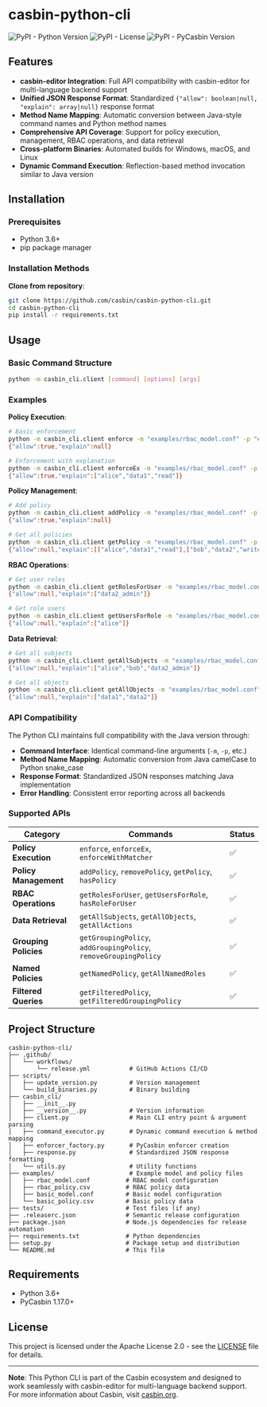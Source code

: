 # casbin-python-cli

![PyPI - Python Version](https://img.shields.io/badge/python-3.6%2B-blue)
![PyPI - License](https://img.shields.io/badge/license-Apache%202.0-green)
![PyPI - PyCasbin Version](https://img.shields.io/badge/pycasbin-1.17.0%2B-orange)

## Features

- **casbin-editor Integration**: Full API compatibility with casbin-editor for multi-language backend support
- **Unified JSON Response Format**: Standardized `{"allow": boolean|null, "explain": array|null}` response format
- **Method Name Mapping**: Automatic conversion between Java-style command names and Python method names
- **Comprehensive API Coverage**: Support for policy execution, management, RBAC operations, and data retrieval
- **Cross-platform Binaries**: Automated builds for Windows, macOS, and Linux
- **Dynamic Command Execution**: Reflection-based method invocation similar to Java version

## Installation

### Prerequisites

- Python 3.6+
- pip package manager

### Installation Methods

**Clone from repository**:

```bash
git clone https://github.com/casbin/casbin-python-cli.git
cd casbin-python-cli
pip install -r requirements.txt
```

## Usage

### Basic Command Structure

```bash
python -m casbin_cli.client [command] [options] [args]
```

### Examples

**Policy Execution**:
```bash
# Basic enforcement
python -m casbin_cli.client enforce -m "examples/rbac_model.conf" -p "examples/rbac_policy.csv" "alice" "data1" "read"
{"allow":true,"explain":null}

# Enforcement with explanation
python -m casbin_cli.client enforceEx -m "examples/rbac_model.conf" -p "examples/rbac_policy.csv" "alice" "data1" "read"
{"allow":true,"explain":["alice","data1","read"]}
```

**Policy Management**:
```bash
# Add policy
python -m casbin_cli.client addPolicy -m "examples/rbac_model.conf" -p "examples/rbac_policy.csv" "eve" "data3" "read"
{"allow":true,"explain":null}

# Get all policies
python -m casbin_cli.client getPolicy -m "examples/rbac_model.conf" -p "examples/rbac_policy.csv"
{"allow":null,"explain":[["alice","data1","read"],["bob","data2","write"]]}
```

**RBAC Operations**:
```bash
# Get user roles
python -m casbin_cli.client getRolesForUser -m "examples/rbac_model.conf" -p "examples/rbac_policy.csv" "alice"
{"allow":null,"explain":["data2_admin"]}

# Get role users
python -m casbin_cli.client getUsersForRole -m "examples/rbac_model.conf" -p "examples/rbac_policy.csv" "data2_admin"
{"allow":null,"explain":["alice"]}
```

**Data Retrieval**:
```bash
# Get all subjects
python -m casbin_cli.client getAllSubjects -m "examples/rbac_model.conf" -p "examples/rbac_policy.csv"
{"allow":null,"explain":["alice","bob","data2_admin"]}

# Get all objects
python -m casbin_cli.client getAllObjects -m "examples/rbac_model.conf" -p "examples/rbac_policy.csv"
{"allow":null,"explain":["data1","data2"]}
```

### API Compatibility

The Python CLI maintains full compatibility with the Java version through:

- **Command Interface**: Identical command-line arguments (`-m`, `-p`, etc.)
- **Method Name Mapping**: Automatic conversion from Java camelCase to Python snake_case
- **Response Format**: Standardized JSON responses matching Java implementation
- **Error Handling**: Consistent error reporting across all backends

### Supported APIs

| Category              | Commands                                                     | Status |
| --------------------- | ------------------------------------------------------------ | ------ |
| **Policy Execution**  | `enforce`, `enforceEx`, `enforceWithMatcher`                 | ✅      |
| **Policy Management** | `addPolicy`, `removePolicy`, `getPolicy`, `hasPolicy`        | ✅      |
| **RBAC Operations**   | `getRolesForUser`, `getUsersForRole`, `hasRoleForUser`       | ✅      |
| **Data Retrieval**    | `getAllSubjects`, `getAllObjects`, `getAllActions`           | ✅      |
| **Grouping Policies** | `getGroupingPolicy`, `addGroupingPolicy`, `removeGroupingPolicy` | ✅      |
| **Named Policies**    | `getNamedPolicy`, `getAllNamedRoles`                         | ✅      |
| **Filtered Queries**  | `getFilteredPolicy`, `getFilteredGroupingPolicy`             | ✅      |

## Project Structure

```
casbin-python-cli/  
├── .github/  
│   └── workflows/  
│       └── release.yml           # GitHub Actions CI/CD  
├── scripts/  
│   ├── update_version.py         # Version management  
│   └── build_binaries.py         # Binary building  
├── casbin_cli/  
│   ├── __init__.py  
│   ├── __version__.py            # Version information
│   ├── client.py                 # Main CLI entry point & argument parsing
│   ├── command_executor.py       # Dynamic command execution & method mapping
│   ├── enforcer_factory.py       # PyCasbin enforcer creation
│   ├── response.py               # Standardized JSON response formatting
│   └── utils.py                  # Utility functions
├── examples/                     # Example model and policy files
│   ├── rbac_model.conf          # RBAC model configuration
│   ├── rbac_policy.csv          # RBAC policy data
│   ├── basic_model.conf         # Basic model configuration
│   └── basic_policy.csv         # Basic policy data
├── tests/                       # Test files (if any)
├── .releaserc.json              # Semantic release configuration
├── package.json                 # Node.js dependencies for release automation
├── requirements.txt             # Python dependencies
├── setup.py                     # Package setup and distribution
└── README.md                    # This file
```

## Requirements

- Python 3.6+
- PyCasbin 1.17.0+

## License

This project is licensed under the Apache License 2.0 - see the [LICENSE](LICENSE) file for details.

---

**Note**: This Python CLI is part of the Casbin ecosystem and designed to work seamlessly with casbin-editor for multi-language backend support. For more information about Casbin, visit [casbin.org](https://casbin.org).
